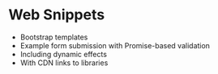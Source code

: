 # Web Snippets

* Bootstrap templates
* Example form submission with Promise-based validation
* Including dynamic effects
* With CDN links to libraries


